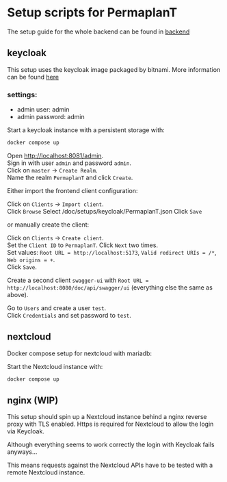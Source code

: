 # Setup scripts for PermaplanT

The setup guide for the whole backend can be found in [backend](../backend)

## keycloak

This setup uses the keycloak image packaged by bitnami.
More information can be found [here](https://hub.docker.com/r/bitnami/keycloak/#!)

### settings:

- admin user: admin
- admin password: admin

Start a keycloak instance with a persistent storage with:

```bash
docker compose up
```

Open <http://localhost:8081/admin>.  
Sign in with user `admin` and password `admin`.  
Click on `master` -> `Create Realm`.  
Name the realm `PermaplanT` and click `Create`.

Either import the frontend client configuration:

Click on `Clients` -> `Import client`.  
Click `Browse`
Select /doc/setups/keycloak/PermaplanT.json
Click `Save`

or manually create the client:

Click on `Clients` -> `Create client`.  
Set the `Client ID` to `PermaplanT`.
Click `Next` two times.  
Set values: `Root URL = http://localhost:5173`, `Valid redirect URIs = /*`, `Web origins = +`.  
Click `Save`.

Create a second client `swagger-ui` with `Root URL = http://localhost:8080/doc/api/swagger/ui` (everything else the same as above).

Go to `Users` and create a user `test`.  
Click `Credentials` and set password to `test`.

## nextcloud

Docker compose setup for nextcloud with mariadb:

Start the Nextcloud instance with:

```bash
docker compose up
```

## nginx (WIP)

This setup should spin up a Nextcloud instance behind a nginx reverse proxy with TLS enabled.
Https is required for Nextcloud to allow the login via Keycloak.

Although everything seems to work correctly the login with Keycloak fails anyways...

This means requests against the Nextcloud APIs have to be tested with a remote Nextcloud instance.
